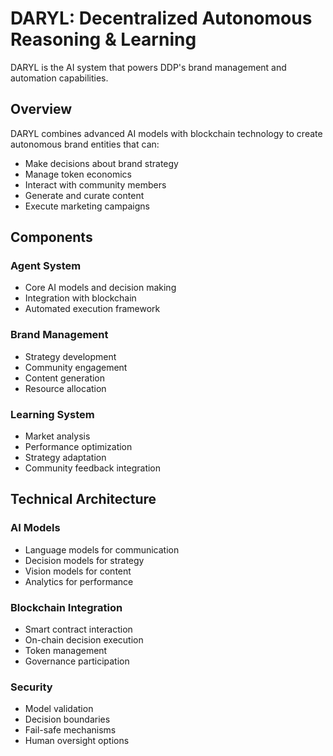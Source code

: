 # DARYL: Decentralized Autonomous Reasoning & Learning

DARYL is the AI system that powers DDP's brand management and automation capabilities.

## Overview

DARYL combines advanced AI models with blockchain technology to create autonomous brand entities that can:
- Make decisions about brand strategy
- Manage token economics
- Interact with community members
- Generate and curate content
- Execute marketing campaigns

## Components

### Agent System
- Core AI models and decision making
- Integration with blockchain
- Automated execution framework

### Brand Management
- Strategy development
- Community engagement
- Content generation
- Resource allocation

### Learning System
- Market analysis
- Performance optimization
- Strategy adaptation
- Community feedback integration

## Technical Architecture

### AI Models
- Language models for communication
- Decision models for strategy
- Vision models for content
- Analytics for performance

### Blockchain Integration
- Smart contract interaction
- On-chain decision execution
- Token management
- Governance participation

### Security
- Model validation
- Decision boundaries
- Fail-safe mechanisms
- Human oversight options
